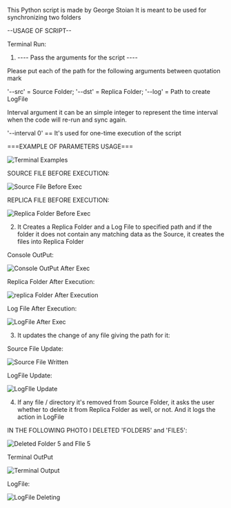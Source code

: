 This Python script is made by George Stoian
It is meant to be used for synchronizing two folders 

--USAGE OF SCRIPT--

Terminal Run:

1. ---- Pass the arguments for the script ----

Please put each of the path for the following arguments between quotation mark

   '--src' = Source Folder; 
   '--dst' = Replica Folder; 
   '--log' = Path to create LogFile

Interval argument it can be an simple integer to represent the time interval when the code will re-run and sync again.

'--interval 0' == It's used for one-time execution of the script

===EXAMPLE OF PARAMETERS USAGE===

![Terminal Examples](https://github.com/sto-yan06/Python-Synchronize-Source---Replica/assets/116439554/598c1672-d353-4a85-b162-c3f49b112a71)

SOURCE FILE BEFORE EXECUTION:

![Source File Before Exec](https://github.com/sto-yan06/Python-Synchronize-Source---Replica/assets/116439554/9f521ddd-1a08-49bc-81f5-6b6b66b31aab)

REPLICA FILE BEFORE EXECUTION:

![Replica Folder Before Exec](https://github.com/sto-yan06/Python-Synchronize-Source---Replica/assets/116439554/bec8ed10-81d6-4bf9-b234-22e411062ddd)



2. It Creates a Replica Folder and a Log File to specified path and if the folder it does not contain any matching data as the Source, it creates the files into Replica Folder

Console OutPut:

![Console OutPut After Exec](https://github.com/sto-yan06/Python-Synchronize-Source---Replica/assets/116439554/f9af2e70-6671-45f1-b9a9-9dd2dad017f8)

Replica Folder After Execution:

![replica Folder After Execution](https://github.com/sto-yan06/Python-Synchronize-Source---Replica/assets/116439554/a3a5184a-cac2-46d1-8e87-5c79f61cff8d)

Log File After Execution:

![LogFile After Exec](https://github.com/sto-yan06/Python-Synchronize-Source---Replica/assets/116439554/c9972be6-4282-4fc9-af2c-bb80ea6dd33d)

3. It updates the change of any file giving the path for it:

Source File Update:

![Source File Written](https://github.com/sto-yan06/Python-Synchronize-Source---Replica/assets/116439554/d2011f8b-9702-40ce-9b29-0639a5e2bcf8)

LogFile Update:

![LogFIle Update](https://github.com/sto-yan06/Python-Synchronize-Source---Replica/assets/116439554/5eecb588-0d8f-4e01-874e-3f4f624980f4)

4. If any file / directory it's removed from Source Folder, it asks the user whether to delete it from Replica Folder as well, or not. And it logs the action in LogFile

IN THE FOLLOWING PHOTO I DELETED 'FOLDER5' and 'FILE5':

![Deleted Folder 5 and FIle 5](https://github.com/sto-yan06/Python-Synchronize-Source---Replica/assets/116439554/56023f19-0ad0-40b9-a7ec-c48d105f7bb3)

Terminal OutPut

![Terminal Output](https://github.com/sto-yan06/Python-Synchronize-Source---Replica/assets/116439554/d568d5d5-b697-4972-869a-c6048bca175c)

LogFile:

![LogFile Deleting](https://github.com/sto-yan06/Python-Synchronize-Source---Replica/assets/116439554/25a04d1d-2cfc-496a-869c-43ac08a886d7)









